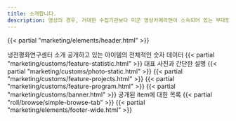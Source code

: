 ```yaml
---
title: 소개합니다.
description: 영상의 경우, 거대한 수집기관보다 미군 영상카메라맨이 소속되어 있는 부대명칭을 확인할 수 있도록 정리했다.
---
```


{{< partial "marketing/elements/header.html" >}}

냉전평화연구센터 소개
공개하고 있는 아이템의 전체적인 숫자 데이터
{{< partial "marketing/customs/feature-statistic.html" >}}
대표 사진과 간단한 설명
{{< partial "marketing/customs/photo-static.html" >}}
{{< partial "marketing/customs/feature-projects.html" >}}
{{< partial "marketing/customs/feature-program.html" >}}
{{< partial "marketing/customs/banner.html" >}}
공개된 item에 대한 목록
{{< partial "roll/browse/simple-browse-tab" >}}
{{< partial "marketing/elements/footer-wide.html" >}}